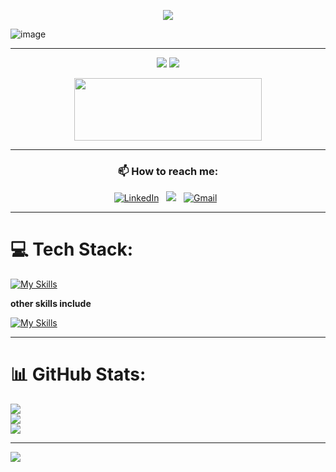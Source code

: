 <p align="center">
<img src="https://readme-typing-svg.herokuapp.com?font=Poppins&weight=700&size=28&duration=4500&pause=1000&color=0E75B6&width=350&center=true&width=480&lines=%3C+Hello+World,+Raj+Here+%2F%3E;%3C+Full+Stack+Wizard+%2F%3E">
</p>

<p align="center">

![image](https://user-images.githubusercontent.com/61057666/169029838-74df663d-2e62-4d77-bdff-b43f7d63f00f.png)

</p>
<hr>

<p align="center">
<img src="https://komarev.com/ghpvc/?username=rajvaidyanath27&color=red" ></img>
<a href="https://github.com/rajvaidyanath27"> <img src="https://img.shields.io/github/followers/rajvaidyanath27?label=follow&style=social"></img> </a>
</p>

<p align="center">
  <a href="https://portfoliorajsarraf.netlify.app/" target="_blank"> <img height=100 width=300 src="https://thumbs.dreamstime.com/b/portfolio-text-written-over-colorful-background-portfolio-business-texture-colorful-blocks-195693092.jpg"> </img> </a>
</p>
<hr>

<h3 align="center"> 📫 How to reach me: </h3>


<div align="center" width=full>
  
<a href="https://www.linkedin.com/in/raj-baidyanath-b3a02a276/"><img alt="LinkedIn" src="https://img.shields.io/badge/linkedin%20-%230077B5.svg?&style=flat&logo=linkedin&logoColor=white"/></a> &nbsp;
<a href="https://www.instagram.com/r.raj_xz/?hl=en"><img src="https://img.shields.io/badge/rajvaidyanath?style=flat&logo=Instagram&logoColor=white"/></a> &nbsp;
<a href="mailto:rajbaidyanath76@gmail.com"><img alt="Gmail" src="https://img.shields.io/badge/Gmail-D14836?style=flat&logo=gmail&logoColor=white" /></a> &nbsp;

</div>
<hr>


# 💻 Tech Stack:
[![My Skills](https://skillicons.dev/icons?i=html,css,tailwind,js,react,redux,nextjs,express,nodejs,mongodb,mysql,restapi&perline=7)](https://skillicons.dev)

**other skills include**

[![My Skills](https://skillicons.dev/icons?i=figma,vercel,stackoverflow,java,python,postman&perline=7)](https://skillicons.dev)
<hr>

# 📊 GitHub Stats:
![](https://github-readme-stats.vercel.app/api?username=rajvaidyanath27&theme=dark&hide_border=false&include_all_commits=false&count_private=false)<br/>
![](https://github-readme-streak-stats.herokuapp.com/?user=rajvaidyanath27&theme=dark&hide_border=false)<br/>
![](https://github-readme-stats.vercel.app/api/top-langs/?username=rajvaidyanath27&theme=dark&hide_border=false&include_all_commits=false&count_private=false&layout=compact)

---
[![](https://visitcount.itsvg.in/api?id=rajvaidyanath27&icon=0&color=0)](https://visitcount.itsvg.in)

<!-- Proudly created with GPRM ( https://gprm.itsvg.in ) -->
